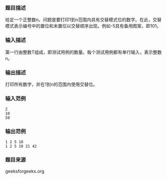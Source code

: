 ### 题目描述
给定一个正整数n。问题是要打印1到n范围内具有交替模式位的数字。在此，交替模式表示编号中的置位和未置位以交替顺序出现。例如-5具有备用图案，即101。
### 输入描述
第一行由整数T组成，即测试用例的数量。每个测试用例都有单行输入，表示整数n。
### 输出描述
打印所有数字，并在1到n的范围内使用交替位。
### 输入范例
```
2
10
50
```
### 输出范例
```
1 2 5 10
1 2 5 10 21 42
```
### 题目来源
geeksforgeeks.org
